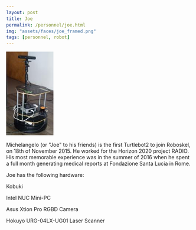 ```yaml
---
layout: post
title: Joe
permalink: /personnel/joe.html
img: "assets/faces/joe_framed.png"
tags: [personnel, robot]
---
```


![Inside post photo](/assets/faces/joe.jpeg)


Michelangelo (or "Joe" to his friends) is the first Turtlebot2 to join
Roboskel, on 18th of November 2015. He worked for the Horizon 2020
project RADIO. His most memorable experience was in the summer
of 2016 when he spent a full month generating medical reports
at Fondazione Santa Lucia in Rome.

Joe has the following hardware:

Kobuki

Intel NUC Mini-PC

Asus Xtion Pro RGBD Camera

Hokuyo URG-04LX-UG01 Laser Scanner
